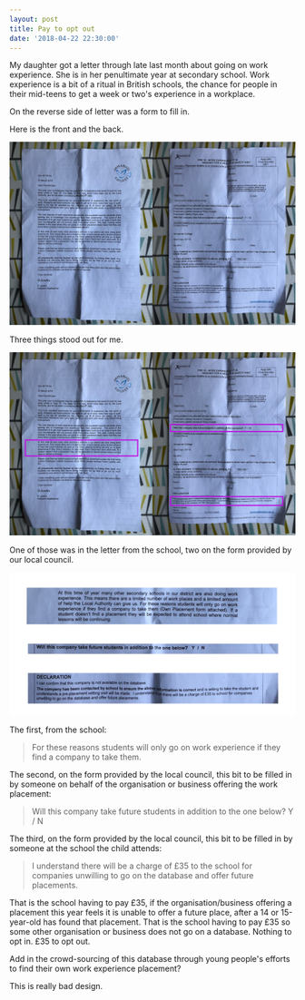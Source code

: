 ```yaml
---
layout: post
title: Pay to opt out
date: '2018-04-22 22:30:00'
---
```

My daughter got a letter through late last month about going on work experience. She is in her penultimate year at secondary school. Work experience is a bit of a ritual in British schools, the chance for people in their mid-teens to get a week or two's experience in a workplace.

On the reverse side of letter was a form to fill in.

Here is the front and the back.

![The letter and the form](/assets/18-4-22-1.jpg)

Three things stood out for me.

![The letter and the form with the three things highlighted - do not worry, I am going to spell them out shortly](/assets/18-4-22-2.jpg)

One of those was in the letter from the school, two on the form provided by our local council.

![The three things on their own - they are coming next](/assets/18-4-22-3.png)

The first, from the school:

>For these reasons students will only go on work experience if they find a company to take them.

The second, on the form provided by the local council, this bit to be filled in by someone on behalf of the organisation or business offering the work placement:

>Will this company take future students in addition to the one below? Y / N

The third, on the form provided by the local council, this bit to be filled in by someone at the school the child attends:

>I understand there will be a charge of £35 to the school for companies unwilling to go on the database and offer future placements.

That is the school having to pay £35, if the organisation/business offering a placement this year feels it is unable to offer a future place, after a 14 or 15-year-old has found that placement. That is the school having to pay £35 so some other organisation or business does not go on a database. Nothing to opt in. £35 to opt out.

Add in the crowd-sourcing of this database through young people's efforts to find their own work experience placement?

This is really bad design.
